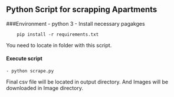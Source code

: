 Python Script for scrapping Apartments
--------------------------------------

###Environment
    - python 3
    - Install necessary pagakges
    
        pip install -r requirements.txt

You need to locate in folder with this script.

#### Execute script
    - python scrape.py
    
Final csv file will be located in output directory.
And Images will be downloaded in Image directory.
